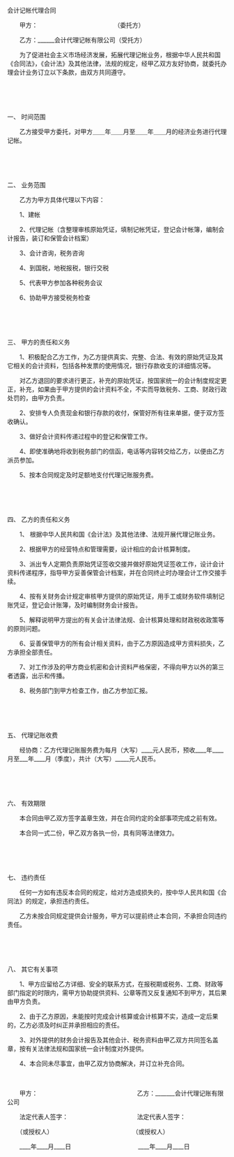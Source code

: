 



会计记帐代理合同



 

　　甲方：　　　　　　　　　　　　　（委托方）

　　乙方：______会计代理记帐有限公司（受托方）　　

　　为了促进社会主义市场经济发展，拓展代理记帐业务，根据中华人民共和国《合同法》，《会计法》及其他法律，法规的规定，经甲乙双方友好协商，就委托办理会计业务订立以下条款，由双方共同遵守。

　　

　　

一、
时间范围

　　乙方接受甲方委托，对甲方＿＿年＿＿月至＿＿年＿＿月的经济业务进行代理记帐。

　　

　　

二、
业务范围

　　乙方为甲方具体代理以下内容：

　　1、建帐

　　2、代理记帐（含整理审核原始凭证，填制记帐凭证，登记会计帐簿，编制会计报告，装订和保管会计档案）

　　3、会计咨询，税务咨询

　　4、到国税，地税报税，银行交税

　　5、代表甲方参加各种税务会议

　　6、协助甲方接受税务检查

　　

　　

三、
甲方的责任和义务

　　1、积极配合乙方工作，为乙方提供真实、完整、合法、有效的原始凭证及其它相关的会计资料，包括各种发票的使用情况，银行存款收支的详细情况等。

　　对乙方退回的要求进行更正，补充的原始凭证，按国家统一的会计制度规定更正，补充，如果由于甲方提供的会计资料不全，不实而导致税务、工商、财政行政处罚的，由甲方负责。

　　2、安排专人负责现金和银行存款的收付，保管好所有往来单据，便于双方签收确认。

　　3、做好会计资料传递过程中的登记和保管工作。

　　4、即使准确地将收到税务部门的信函，电话等内容转交给乙方，以便由乙方派员参加。

　　5、按本合同规定及时足额地支付代理记账服务费。

　　

　　

四、
乙方的责任和义务

　　1、 根据中华人民共和国《会计法》及其他法律、法规开展代理记账业务。

　　2、根据甲方的经营特点和管理需要，设计相应的会计核算制度。

　　3、派出专人定期负责原始凭证签收交接并做好原始凭证签收工作，设计会计资料传递程序，指导甲方妥善保管会计档案，并在合同终止时办理会计工作交接手续。

　　4、按有关财务会计规定审核甲方提供的原始凭证，用手工或财务软件填制记账凭证，登记会计账簿，及时编制财务会计报告。

　　5、解释说明甲方提出的有关会计法律法规、会计核算处理和财政税收政策等的原则问题。

　　6、妥善保管甲方的所有会计相关资料，由于乙方原因造成甲方资料损失，乙方承担全部责任。

　　7、对工作涉及的甲方商业机密和会计资料严格保密，不得向甲方以外的第三者透露，出示和传播。

　　8、税务部门到甲方检查工作，由乙方参加汇报。

　　

　　

五、
代理记账收费

　　经协商：乙方代理记账服务费为每月（大写）____元人民币，预收____年____月至___年____月（季度），共计（大写）_____元人民币。

　　

　　

六、
有效期限

　　本合同由甲乙双方签字盖章生效，并在合同约定的全部事项完成之前有效。

　　本合同一式二份，甲乙双方各执一份，具有同等法律效力。

　　

　　

七、
违约责任

　　任何一方如有违反本合同的规定，给对方造成损失的，按中华人民共和国《合同法》的规定，承担违约责任。

　　乙方未按合同规定提供会计服务，甲方可以提前终止本合同，不承担合同违约责任。

　　

　　

八、
其它有关事项

　　1、甲方应留给乙方详细、安全的联系方式，在报税期或税务、工商、财政等部门指定的时限内，需甲方协助提供资料、公章等而又反复通知不到甲方，其后果由甲方负责。

　　2、由于乙方原因，未能按时完成会计核算或会计核算不实，造成一定后果的，乙方必须及时纠正并承担相应的责任。

　　3、对外提供的财务会计报告及其他会计、税务资料由甲乙双方共同签名盖章，按有关法律法规和国家统一会计制度对外提供。

　　4、本合同未尽事宜，由甲乙双方协商解决，并订立补充合同。　　

　　

　　甲方：　　　　　　　　　　　　　　　　 乙方：_______会计代理记账有限公司

　　法定代表人签字：　　　　　　　　　　　 法定代表人签字：

　　（或授权人）　　　　　　　　　　　　　　（或授权人）

　　____年____月____日　　　　　　　　　　　____年____月____日